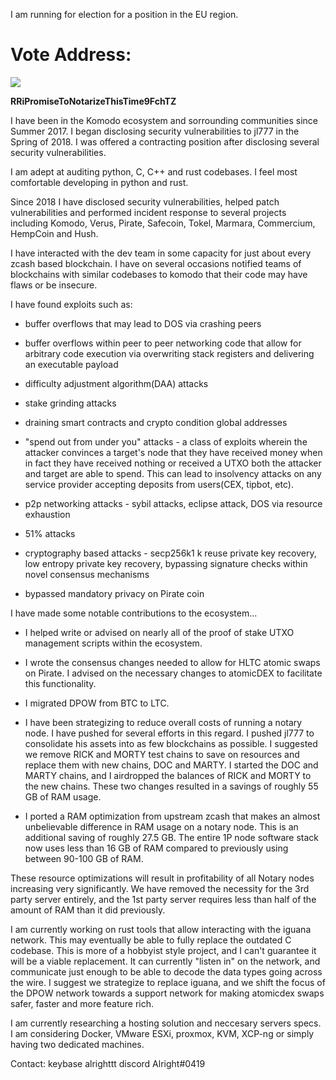I am running for election for a position in the EU region.

# Vote Address:

<img src="https://github.com/Alrighttt/NotaryNodes/raw/2023/season7/candidates/alright/Alright-QR.png">

**RRiPromiseToNotarizeThisTime9FchTZ**

I have been in the Komodo ecosystem and sorrounding communities since Summer 2017. I began disclosing security vulnerabilities to jl777 in the Spring of 2018. I was offered a contracting position after disclosing several security vulnerabilities. 

I am adept at auditing python, C, C++ and rust codebases. I feel most comfortable developing in python and rust. 

Since 2018 I have disclosed security vulnerabilities, helped patch vulnerabilities and performed incident response to several projects including Komodo, Verus, Pirate, Safecoin, Tokel, Marmara, Commercium, HempCoin and Hush. 

I have interacted with the dev team in some capacity for just about every zcash based blockchain. I have on several occasions notified teams of blockchains with similar codebases to komodo that their code may have flaws or be insecure. 

I have found exploits such as:
* buffer overflows that may lead to DOS via crashing peers

* buffer overflows within peer to peer networking code that allow for arbitrary code execution via overwriting stack registers and delivering an executable payload

*	difficulty adjustment algorithm(DAA) attacks

*	stake grinding attacks

*	draining smart contracts and crypto condition global addresses

*	"spend out from under you" attacks - a class of exploits wherein the attacker convinces a target's node that they have received money when in fact they have received nothing or received a UTXO both the attacker and target are able to spend. This can lead to insolvency attacks on any service provider accepting deposits from users(CEX, tipbot, etc). 

*	p2p networking attacks - sybil attacks, eclipse attack, DOS via resource exhaustion

*	51% attacks

*	cryptography based attacks - secp256k1 k reuse private key recovery, low entropy private key recovery, bypassing signature checks within novel consensus mechanisms

*	bypassed mandatory privacy on Pirate coin

I have made some notable contributions to the ecosystem...
* I helped write or advised on nearly all of the proof of stake UTXO management scripts within the ecosystem. 

* I wrote the consensus changes needed to allow for HLTC atomic swaps on Pirate. I advised on the necessary changes to atomicDEX to facilitate this functionality. 

* I migrated DPOW from BTC to LTC. 

* I have been strategizing to reduce overall costs of running a notary node. I have pushed for several efforts in this regard. I pushed jl777 to consolidate his assets into as few blockchains as possible. I suggested we remove RICK and MORTY test chains to save on resources and replace them with new chains, DOC and MARTY. I started the DOC and MARTY chains, and I airdropped the balances of RICK and MORTY to the new chains. These two changes resulted in a savings of roughly 55 GB of RAM usage.

* I ported a RAM optimization from upstream zcash that makes an almost unbelievable difference in RAM usage on a notary node. This is an additional saving of roughly 27.5 GB. The entire 1P node software stack now uses less than 16 GB of RAM compared to previously using between 90-100 GB of RAM. 

These resource optimizations will result in profitability of all Notary nodes increasing very significantly.  We have removed the necessity for the 3rd party server entirely, and the 1st party server requires less than half of the amount of RAM than it did previously.

I am currently working on rust tools that allow interacting with the iguana network. This may eventually be able to fully replace the outdated C codebase. This is more of a hobbyist style project, and I can't guarantee it will be a viable replacement. It can currently "listen in" on the network, and communicate just enough to be able to decode the data types going across the wire. I suggest we strategize to replace iguana, and we shift the focus of the DPOW network towards a support network for making atomicdex swaps safer, faster and more feature rich.

I am currently researching a hosting solution and neccesary servers specs. I am considering Docker, VMware ESXi, proxmox, KVM, XCP-ng or simply having two dedicated machines.

Contact:
keybase alrighttt
discord Alright#0419

